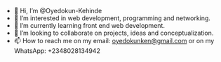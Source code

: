 - 👋 Hi, I’m @Oyedokun-Kehinde
- 👀 I’m interested in web development, programming and networking.
- 🌱 I’m currently learning front end web development.
- 💞️ I’m looking to collaborate on projects, ideas and conceptualization.
- 📫 How to reach me on my email: oyedokunken@gmail.com or on my WhatsApp: +2348028134942


<!---
Oyedokun-Kehinde/Oyedokun-Kehinde is a ✨ special ✨ repository because its `README.md` (this file) appears on your GitHub profile.
You can click the Preview link to take a look at your changes.
--->
